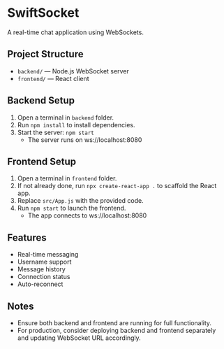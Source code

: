 # SwiftSocket

A real-time chat application using WebSockets.

## Project Structure
- `backend/` — Node.js WebSocket server
- `frontend/` — React client

## Backend Setup
1. Open a terminal in `backend` folder.
2. Run `npm install` to install dependencies.
3. Start the server: `npm start`
   - The server runs on ws://localhost:8080

## Frontend Setup
1. Open a terminal in `frontend` folder.
2. If not already done, run `npx create-react-app .` to scaffold the React app.
3. Replace `src/App.js` with the provided code.
4. Run `npm start` to launch the frontend.
   - The app connects to ws://localhost:8080

## Features
- Real-time messaging
- Username support
- Message history
- Connection status
- Auto-reconnect

## Notes
- Ensure both backend and frontend are running for full functionality.
- For production, consider deploying backend and frontend separately and updating WebSocket URL accordingly.
